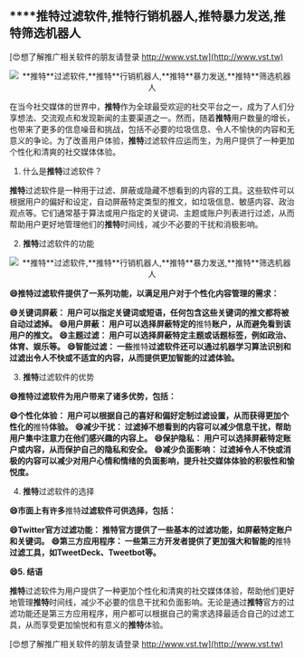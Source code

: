 ## ****推特**过滤软件,**推特**行销机器人,**推特**暴力发送,**推特**筛选机器人**

[😍想了解推广相关软件的朋友请登录 http://www.vst.tw](http://www.vst.tw)

 <center><img src="https://vst.tw/MP4/tuiguang/png/8.png" alt="**推特**过滤软件,**推特**行销机器人,**推特**暴力发送,**推特**筛选机器人"></center>

在当今社交媒体的世界中，**推特**作为全球最受欢迎的社交平台之一，成为了人们分享想法、交流观点和发现新闻的主要渠道之一。然而，随着**推特**用户数量的增长，也带来了更多的信息噪音和挑战，包括不必要的垃圾信息、令人不愉快的内容和无意义的争论。为了改善用户体验，**推特**过滤软件应运而生，为用户提供了一种更加个性化和清爽的社交媒体体验。

1. 什么是**推特**过滤软件？

**推特**过滤软件是一种用于过滤、屏蔽或隐藏不想看到的内容的工具。这些软件可以根据用户的偏好和设定，自动屏蔽特定类型的推文，如垃圾信息、敏感内容、政治观点等。它们通常基于算法或用户指定的关键词、主题或账户列表进行过滤，从而帮助用户更好地管理他们的**推特**时间线，减少不必要的干扰和消极影响。

2. **推特**过滤软件的功能

 <center><img src="https://vst.tw/MP4/tuiguang/png/6.png" alt="**推特**过滤软件,**推特**行销机器人,**推特**暴力发送,**推特**筛选机器人"></center>

**😄**推特**过滤软件提供了一系列功能，以满足用户对于个性化内容管理的需求：**

**😄关键词屏蔽： 用户可以指定关键词或短语，任何包含这些关键词的推文都将被自动过滤掉。**
**😄用户屏蔽： 用户可以选择屏蔽特定的**推特**账户，从而避免看到该用户的推文。**
**😄主题过滤： 用户可以选择屏蔽特定主题或话题标签，例如政治、体育、娱乐等。**
**😄智能过滤： 一些**推特**过滤软件还可以通过机器学习算法识别和过滤出令人不快或不适宜的内容，从而提供更加智能的过滤体验。**

3. **推特**过滤软件的优势

**😄**推特**过滤软件为用户带来了诸多优势，包括：**

**😄个性化体验： 用户可以根据自己的喜好和偏好定制过滤设置，从而获得更加个性化的**推特**体验。**
**😄减少干扰： 过滤掉不想看到的内容可以减少信息干扰，帮助用户集中注意力在他们感兴趣的内容上。**
**😄保护隐私： 用户可以选择屏蔽特定账户或内容，从而保护自己的隐私和安全。**
**😄减少负面影响： 过滤掉令人不快或消极的内容可以减少对用户心情和情绪的负面影响，提升社交媒体体验的积极性和愉悦度。**

4. **推特**过滤软件的选择

**😄市面上有许多**推特**过滤软件可供选择，包括：**

**😄Twitter官方过滤功能： **推特**官方提供了一些基本的过滤功能，如屏蔽特定账户和关键词。**
**😄第三方应用程序： 一些第三方开发者提供了更加强大和智能的**推特**过滤工具，如TweetDeck、Tweetbot等。**

**😄5. 结语**

**推特**过滤软件为用户提供了一种更加个性化和清爽的社交媒体体验，帮助他们更好地管理**推特**时间线，减少不必要的信息干扰和负面影响。无论是通过**推特**官方的过滤功能还是第三方应用程序，用户都可以根据自己的需求选择最适合自己的过滤工具，从而享受更加愉悦和有意义的**推特**体验。

[😍想了解推广相关软件的朋友请登录 http://www.vst.tw](http://www.vst.tw)



